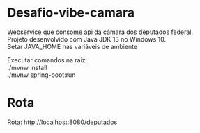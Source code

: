 # Desafio-vibe-camara
Webservice que consome api da câmara dos deputados federal.</br>
Projeto desenvolvido com Java JDK 13 no Windows 10.</br>
Setar JAVA_HOME nas variáveis de ambiente

Executar comandos na raiz:</br>
./mvnw install </br>
./mvnw spring-boot:run

# Rota
Rota: http://localhost:8080/deputados
